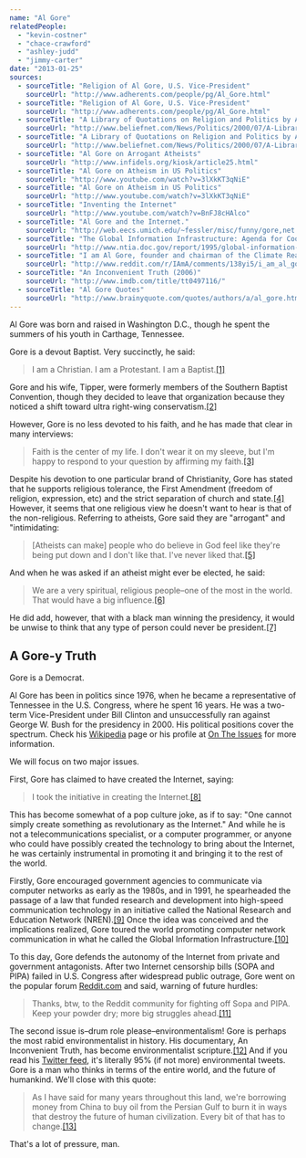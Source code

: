 ```yaml
---
name: "Al Gore"
relatedPeople:
  - "kevin-costner"
  - "chace-crawford"
  - "ashley-judd"
  - "jimmy-carter"
date: "2013-01-25"
sources:
  - sourceTitle: "Religion of Al Gore, U.S. Vice-President"
    sourceUrl: "http://www.adherents.com/people/pg/Al_Gore.html"
  - sourceTitle: "Religion of Al Gore, U.S. Vice-President"
    sourceUrl: "http://www.adherents.com/people/pg/Al_Gore.html"
  - sourceTitle: "A Library of Quotations on Religion and Politics by Al Gore"
    sourceUrl: "http://www.beliefnet.com/News/Politics/2000/07/A-Library-Of-Quotations-On-Religion-And-Politics-By-Al-Gore.aspx"
  - sourceTitle: "A Library of Quotations on Religion and Politics by Al Gore"
    sourceUrl: "http://www.beliefnet.com/News/Politics/2000/07/A-Library-Of-Quotations-On-Religion-And-Politics-By-Al-Gore.aspx"
  - sourceTitle: "Al Gore on Arrogant Atheists"
    sourceUrl: "http://www.infidels.org/kiosk/article25.html"
  - sourceTitle: "Al Gore on Atheism in US Politics"
    sourceUrl: "http://www.youtube.com/watch?v=3lXkKT3qNiE"
  - sourceTitle: "Al Gore on Atheism in US Politics"
    sourceUrl: "http://www.youtube.com/watch?v=3lXkKT3qNiE"
  - sourceTitle: "Inventing the Internet"
    sourceUrl: "http://www.youtube.com/watch?v=BnFJ8cHAlco"
  - sourceTitle: "Al Gore and the Internet."
    sourceUrl: "http://web.eecs.umich.edu/~fessler/misc/funny/gore,net.txt"
  - sourceTitle: "The Global Information Infrastructure: Agenda for Cooperation"
    sourceUrl: "http://www.ntia.doc.gov/report/1995/global-information-infrastructure-agenda-cooperation"
  - sourceTitle: "I am Al Gore, founder and chairman of the Climate Reality Project AMA: IAmA"
    sourceUrl: "http://www.reddit.com/r/IAmA/comments/138yi5/i_am_al_gore_founder_and_chairman_of_the_climate/"
  - sourceTitle: "An Inconvenient Truth (2006)"
    sourceUrl: "http://www.imdb.com/title/tt0497116/"
  - sourceTitle: "Al Gore Quotes"
    sourceUrl: "http://www.brainyquote.com/quotes/authors/a/al_gore.html"
---
```


Al Gore was born and raised in Washington D.C., though he spent the summers of his youth in Carthage, Tennessee.

Gore is a devout Baptist. Very succinctly, he said:

>I am a Christian. I am a Protestant. I am a Baptist.<a class="source-citation" href="http://www.adherents.com/people/pg/Al_Gore.html" title="Religion of Al Gore, U.S. Vice-President">[1]</a>

Gore and his wife, Tipper, were formerly members of the Southern Baptist Convention, though they decided to leave that organization because they noticed a shift toward ultra right-wing conservatism.<a class="source-citation" href="http://www.adherents.com/people/pg/Al_Gore.html" title="Religion of Al Gore, U.S. Vice-President">[2]</a>

However, Gore is no less devoted to his faith, and he has made that clear in many interviews:

>Faith is the center of my life. I don't wear it on my sleeve, but I'm happy to respond to your question by affirming my faith.<a class="source-citation" href="http://www.beliefnet.com/News/Politics/2000/07/A-Library-Of-Quotations-On-Religion-And-Politics-By-Al-Gore.aspx" title="A Library of Quotations on Religion and Politics by Al Gore">[3]</a>

Despite his devotion to one particular brand of Christianity, Gore has stated that he supports religious tolerance, the First Amendment (freedom of religion, expression, etc) and the strict separation of church and state.<a class="source-citation" href="http://www.beliefnet.com/News/Politics/2000/07/A-Library-Of-Quotations-On-Religion-And-Politics-By-Al-Gore.aspx" title="A Library of Quotations on Religion and Politics by Al Gore">[4]</a> However, it seems that one religious view he doesn't want to hear is that of the non-religious. Referring to atheists, Gore said they are "arrogant" and "intimidating:

>[Atheists can make] people who do believe in God feel like they're being put down and I don't like that. I've never liked that.<a class="source-citation" href="http://www.infidels.org/kiosk/article25.html" title="Al Gore on Arrogant Atheists">[5]</a>

And when he was asked if an atheist might ever be elected, he said:

>We are a very spiritual, religious people–one of the most in the world. That would have a big influence.<a class="source-citation" href="http://www.youtube.com/watch?v=3lXkKT3qNiE" title="Al Gore on Atheism in US Politics">[6]</a>

He did add, however, that with a black man winning the presidency, it would be unwise to think that any type of person could never be president.<a class="source-citation" href="http://www.youtube.com/watch?v=3lXkKT3qNiE" title="Al Gore on Atheism in US Politics">[7]</a>

## A Gore-y Truth

Gore is a Democrat.

Al Gore has been in politics since 1976, when he became a representative of Tennessee in the U.S. Congress, where he spent 16 years. He was a two-term Vice-President under Bill Clinton and unsuccessfully ran against George W. Bush for the presidency in 2000. His political positions cover the spectrum. Check his [Wikipedia](http://en.wikipedia.org/wiki/Al_Gore#Congress_and_first_presidential_run_.281976.E2.80.931993.29) page or his profile at [On The Issues](http://www.ontheissues.org/al_gore.htm) for more information.

We will focus on two major issues.

First, Gore has claimed to have created the Internet, saying:

>I took the initiative in creating the Internet.<a class="source-citation" href="http://www.youtube.com/watch?v=BnFJ8cHAlco" title="Inventing the Internet">[8]</a>

This has become somewhat of a pop culture joke, as if to say: "One cannot simply create something as revolutionary as the Internet." And while he is not a telecommunications specialist, or a computer programmer, or anyone who could have possibly created the technology to bring about the Internet, he was certainly instrumental in promoting it and bringing it to the rest of the world.

Firstly, Gore encouraged government agencies to communicate via computer networks as early as the 1980s, and in 1991, he spearheaded the passage of a law that funded research and development into high-speed communication technology in an initiative called the National Research and Education Network (NREN).<a class="source-citation" href="http://web.eecs.umich.edu/~fessler/misc/funny/gore,net.txt" title="Al Gore and the Internet.">[9]</a> Once the idea was conceived and the implications realized, Gore toured the world promoting computer network communication in what he called the Global Information Infrastructure.<a class="source-citation" href="http://www.ntia.doc.gov/report/1995/global-information-infrastructure-agenda-cooperation" title="The Global Information Infrastructure: Agenda for Cooperation">[10]</a>

To this day, Gore defends the autonomy of the Internet from private and government antagonists. After two Internet censorship bills (SOPA and PIPA) failed in U.S. Congress after widespread public outrage, Gore went on the popular forum [Reddit.com](http://www.reddit.com/) and said, warning of future hurdles:

>Thanks, btw, to the Reddit community for fighting off Sopa and PIPA. Keep your powder dry; more big struggles ahead.<a class="source-citation" href="http://www.reddit.com/r/IAmA/comments/138yi5/i_am_al_gore_founder_and_chairman_of_the_climate/" title="I am Al Gore, founder and chairman of the Climate Reality Project AMA: IAmA">[11]</a>

The second issue is–drum role please–environmentalism! Gore is perhaps the most rabid environmentalist in history. His documentary, An Inconvenient Truth, has become environmentalist scripture.<a class="source-citation" href="http://www.imdb.com/title/tt0497116/" title="An Inconvenient Truth (2006)">[12]</a> And if you read his [Twitter feed](https://twitter.com/algore), it's literally 95% (if not more) environmental tweets. Gore is a man who thinks in terms of the entire world, and the future of humankind. We'll close with this quote:

>As I have said for many years throughout this land, we're borrowing money from China to buy oil from the Persian Gulf to burn it in ways that destroy the future of human civilization. Every bit of that has to change.<a class="source-citation" href="http://www.brainyquote.com/quotes/authors/a/al_gore.html" title="Al Gore Quotes">[13]</a>

That's a lot of pressure, man.